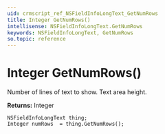 ```yaml
---
uid: crmscript_ref_NSFieldInfoLongText_GetNumRows
title: Integer GetNumRows()
intellisense: NSFieldInfoLongText.GetNumRows
keywords: NSFieldInfoLongText, GetNumRows
so.topic: reference
---
```


# Integer GetNumRows()

Number of lines of text to show. Text area height.

**Returns:** Integer

```crmscript
NSFieldInfoLongText thing;
Integer numRows  = thing.GetNumRows();
```

